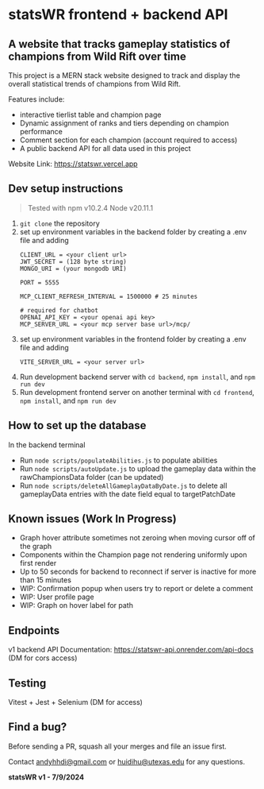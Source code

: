 # statsWR frontend + backend API

## A website that tracks gameplay statistics of champions from Wild Rift over time

This project is a MERN stack website designed to track and display the overall statistical trends of champions from Wild Rift.

Features include:
* interactive tierlist table and champion page
* Dynamic assignment of ranks and tiers depending on champion performance 
* Comment section for each champion (account required to access)
* A public backend API for all data used in this project

Website Link: https://statswr.vercel.app

## Dev setup instructions
> Tested with npm v10.2.4 Node v20.11.1 

1. ```git clone``` the repository
2. set up environment variables in the backend folder by creating a .env file and adding 
   ```
   CLIENT_URL = <your client url>
   JWT_SECRET = (128 byte string)
   MONGO_URI = (your mongodb URI)

   PORT = 5555

   MCP_CLIENT_REFRESH_INTERVAL = 1500000 # 25 minutes

   # required for chatbot
   OPENAI_API_KEY = <your openai api key>
   MCP_SERVER_URL = <your mcp server base url>/mcp/
   ```
3. set up environment variables in the frontend folder by creating a .env file and adding 
   ```
   VITE_SERVER_URL = <your server url>
   ```
4. Run development backend server with ```cd backend```, ```npm install```, and ```npm run dev```
5. Run development frontend server on another terminal with ```cd frontend```, ```npm install```, and ```npm run dev```

## How to set up the database
In the backend terminal 
* Run ```node scripts/populateAbilities.js``` to populate abilities
* Run ```node scripts/autoUpdate.js``` to upload the gameplay data within the rawChampionsData folder (can be updated)
* Run ```node scripts/deleteAllGameplayDataByDate.js``` to delete all gameplayData entries with the date field equal to targetPatchDate

## Known issues (Work In Progress)
* Graph hover attribute sometimes not zeroing when moving cursor off of the graph
* Components within the Champion page not rendering uniformly upon first render
* Up to 50 seconds for backend to reconnect if server is inactive for more than 15 minutes
* WIP: Confirmation popup when users try to report or delete a comment
* WIP: User profile page
* WIP: Graph on hover label for path

## Endpoints
v1 backend API Documentation: https://statswr-api.onrender.com/api-docs (DM for cors access)

## Testing
Vitest + Jest + Selenium (DM for access) 

## Find a bug?
Before sending a PR, squash all your merges and file an issue first.

Contact andyhhdi@gmail.com or huidihu@utexas.edu for any questions.

**statsWR v1 - 7/9/2024**
